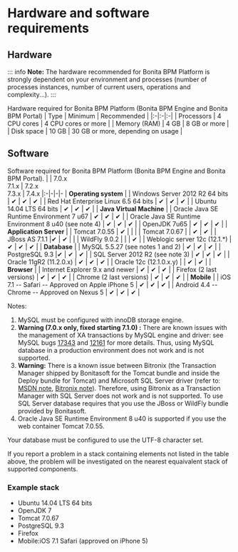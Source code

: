 # Hardware and software requirements

## Hardware

::: info
**Note:** The hardware recommended for Bonita BPM Platform is strongly dependent on your environment and
processes (number of processes instances, number of current users, operations and complexity...).
:::

Hardware required for Bonita BPM Platform (Bonita BPM Engine and Bonita BPM Portal)
| Type | Minimum | Recommended |
|:-|:-|:-|
| Processors | 4 CPU cores | 4 CPU cores or more |
| Memory (RAM) | 4 GB | 8 GB or more |
| Disk space | 10 GB | 30 GB or more, depending on usage |

## Software

Software required for Bonita BPM Platform (Bonita BPM Engine and Bonita BPM Portal).
| | 7.0.x <br/> 7.1.x | 7.2.x <br/> 7.3.x  | 7.4.x
|:-|-|-|-
| **Operating system** |
| Windows Server 2012 R2 64 bits | ✔ | ✔ | ✔ |
| Red Hat Enterprise Linux 6.5 64 bits | ✔ | ✔ |  ✔ |
| Ubuntu 14.04 LTS 64 bits | ✔ | ✔ |  ✔ |
| **Java Virtual Machine** | 
| Oracle Java SE Runtime Environment 7 u67 | ✔ | ✔ | ✔ |
| Oracle Java SE Runtime Environment 8 u40 (see note 4) | ✔ | ✔ |  ✔ |
| OpenJDK 7u65 | ✔ | ✔ |  ✔ |
| **Application Server** |
| Tomcat 7.0.55 | ✔ |  | |
| Tomcat 7.0.67 |  | ✔ | ✔ |
| JBoss AS 7.1.1  |✔ | ✔ | |
| WildFly 9.0.2  | | | ✔ |
| Weblogic server 12c (12.1.\*) | ✔ | ✔ | ✔ |
| **Database** |
| MySQL 5.5.27 (see notes 1 and 2) | ✔ | ✔ | ✔ |
| PostgreSQL 9.3  |✔ | ✔ | ✔ |
| SQL Server 2012 R2 (see note 3) | ✔ | ✔ | ✔ |
| Oracle 11gR2 (11.2.0.x) | ✔ | ✔ | ✔ |
| Oracle 12c (12.1.0.x.y) | | ✔ | ✔ |
| **Browser** |
| Internet Explorer 9.x and newer | ✔ | ✔ | ✔ |
| Firefox (2 last versions) | ✔ | ✔ | ✔ |
| Chrome (2 last versions) | ✔ | ✔ | ✔ |
| **Mobile** |
| iOS 7.1 -- Safari -- Approved on Apple iPhone 5 | ✔ | ✔ | ✔ |
| Android 4.4 -- Chrome -- Approved on Nexus 5 | ✔ | ✔ | ✔ |

Notes:

1. MySQL must be configured with innoDB storage engine.
2. **Warning (7.0.x only, fixed starting 7.1.0) :** There are known issues with the management of XA transactions by MySQL engine and driver: see MySQL bugs [17343](http://bugs.mysql.com/bug.php?id=17343) and [12161](http://bugs.mysql.com/bug.php?id=12161) for more details.
Thus, using MySQL database in a production environment does not work and is not supported.
3. **Warning:** There is a known issue between Bitronix (the Transaction Manager shipped by Bonitasoft for the Tomcat bundle and inside the Deploy bundle for Tomcat) and Microsoft SQL Server driver
(refer to: [MSDN note](https://msdn.microsoft.com/en-us/library/aa342335.aspx), [Bitronix note](http://bitronix-transaction-manager.10986.n7.nabble.com/Failed-to-recover-SQL-Server-Restart-td148.html)).
Therefore, using Bitronix as a Transaction Manager with SQL Server does not work and is not supported. To use SQL Server database requires that you use the JBoss or WildFly bundle provided by Bonitasoft.
4. Oracle Java SE Runtime Environment 8 u40 is supported if you use the web container Tomcat 7.0.55\.

Your database must be configured to use the UTF-8 character set.

If you report a problem in a stack containing elements not listed in the table above, the problem will be investigated on the nearest equaivalent stack of supported components.

### Example stack

* Ubuntu 14.04 LTS 64 bits
* OpenJDK 7
* Tomcat 7.0.67
* PostgreSQL 9.3
* Firefox
* Mobile:iOS 7.1 Safari (approved on iPhone 5)
